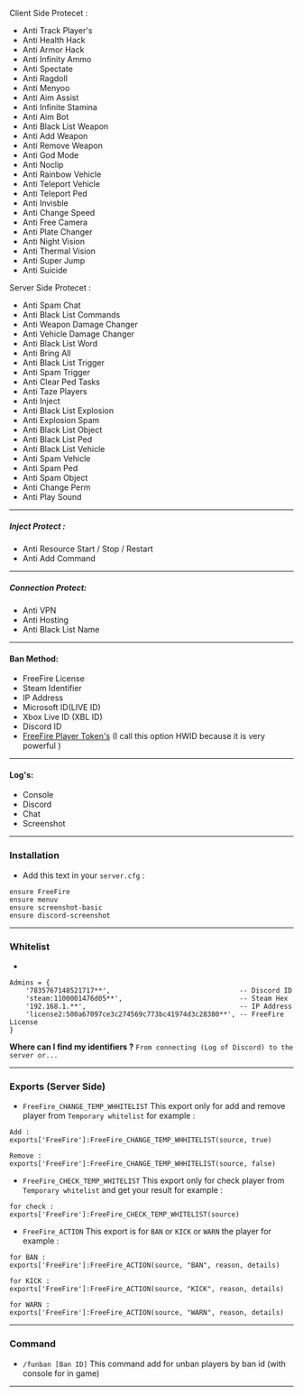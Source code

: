 
Client Side Protecet :

- Anti Track Player's
- Anti Health Hack
- Anti Armor Hack
- Anti Infinity Ammo
- Anti Spectate
- Anti Ragdoll
- Anti Menyoo
- Anti Aim Assist
- Anti Infinite Stamina
- Anti Aim Bot
- Anti Black List Weapon
- Anti Add Weapon
- Anti Remove Weapon
- Anti God Mode
- Anti Noclip
- Anti Rainbow Vehicle
- Anti Teleport Vehicle
- Anti Teleport Ped
- Anti Invisble
- Anti Change Speed
- Anti Free Camera
- Anti Plate Changer
- Anti Night Vision
- Anti Thermal Vision
- Anti Super Jump
- Anti Suicide

Server Side Protecet :

- Anti Spam Chat
- Anti Black List Commands
- Anti Weapon Damage Changer
- Anti Vehicle Damage Changer
- Anti Black List Word
- Anti Bring All
- Anti Black List Trigger
- Anti Spam Trigger
- Anti Clear Ped Tasks
- Anti Taze Players
- Anti Inject
- Anti Black List Explosion
- Anti Explosion Spam
- Anti Black List Object
- Anti Black List Ped
- Anti Black List Vehicle
- Anti Spam Vehicle
- Anti Spam Ped
- Anti Spam Object
- Anti Change Perm
- Anti Play Sound

---

##### Inject Protect :

- Anti Resource Start / Stop / Restart
- Anti Add Command

---

##### Connection Protect:

- Anti VPN
- Anti Hosting
- Anti Black List Name

---

#### Ban Method:

- FreeFire License
- Steam Identifier
- IP Address
- Microsoft ID(LIVE ID)
- Xbox Live ID (XBL ID)
- Discord ID
- [FreeFire Player Token's]() (I call this option HWID because it is very powerful )

---

#### Log's:

- Console
- Discord
- Chat
- Screenshot

---

### Installation

- Add this text in your `server.cfg` :

```
ensure FreeFire
ensure menuv
ensure screenshot-basic
ensure discord-screenshot
```

---

### Whitelist

- 
```
Admins = {
    '7835767148521717**',                                -- Discord ID
    'steam:1100001476d05**',                             -- Steam Hex
    '192.168.1.**',                                      -- IP Address
    'license2:500a67097ce3c274569c773bc41974d3c28380**', -- FreeFire License
}
```

**Where can I find my identifiers ?** `From connecting (Log of Discord) to the server or...`

---

### Exports (Server Side)

- `FreeFire_CHANGE_TEMP_WHHITELIST` This export only for add and remove player from `Temporary whitelist`
  for example :

```
Add :
exports['FreeFire']:FreeFire_CHANGE_TEMP_WHHITELIST(source, true)

Remove :
exports['FreeFire']:FreeFire_CHANGE_TEMP_WHHITELIST(source, false)
```

- `FreeFire_CHECK_TEMP_WHITELIST` This export only for check player from `Temporary whitelist` and get your result
  for example :

```
for check :
exports['FreeFire']:FreeFire_CHECK_TEMP_WHITELIST(source)
```

- `FreeFire_ACTION` This export is for `BAN` or `KICK` or `WARN` the player
  for example :

```
for BAN :
exports['FreeFire']:FreeFire_ACTION(source, "BAN", reason, details)

for KICK :
exports['FreeFire']:FreeFire_ACTION(source, "KICK", reason, details)

for WARN :
exports['FreeFire']:FreeFire_ACTION(source, "WARN", reason, details)
```

---

### Command

- `/funban [Ban ID]` This command add for unban players by ban id (with console for in game)

---
